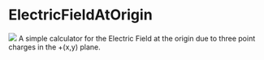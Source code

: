 # ElectricFieldAtOrigin
![]('/ElectFieldPic.png')
A simple calculator for the Electric Field at the origin due to three point charges in the +(x,y) plane.
